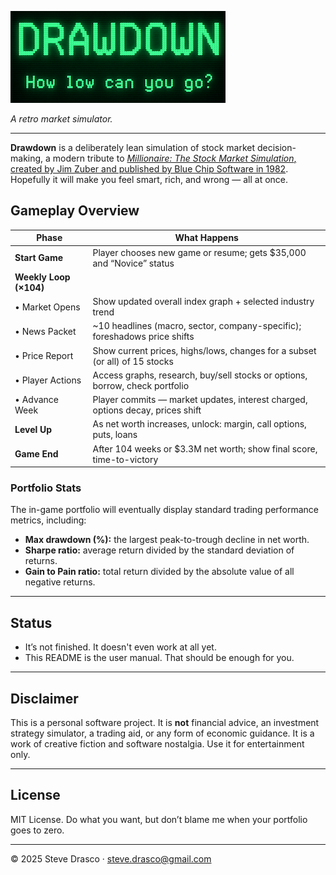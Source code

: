 ![Drawdown](docs/images/logo_small.png)

*A retro market simulator.*  

---

**Drawdown** is a deliberately lean simulation of stock market decision-making, a modern tribute to [*Millionaire: The Stock Market Simulation*, created by Jim Zuber and published by Blue Chip Software in 1982](https://en.wikipedia.org/wiki/Millionaire:_The_Stock_Market_Simulation).  Hopefully it will make you feel smart, rich, and wrong —  all at once.

## Gameplay Overview

| **Phase**              | **What Happens**                                                                 |
|------------------------|-----------------------------------------------------------------------------------|
| **Start Game**         | Player chooses new game or resume; gets $35,000 and “Novice” status              |
| **Weekly Loop (×104)** |                                                                                   |
| • Market Opens         | Show updated overall index graph + selected industry trend                       |
| • News Packet          | ~10 headlines (macro, sector, company-specific); foreshadows price shifts        |
| • Price Report         | Show current prices, highs/lows, changes for a subset (or all) of 15 stocks     |
| • Player Actions       | Access graphs, research, buy/sell stocks or options, borrow, check portfolio     |
| • Advance Week         | Player commits — market updates, interest charged, options decay, prices shift   |
| **Level Up**           | As net worth increases, unlock: margin, call options, puts, loans                |
| **Game End**           | After 104 weeks or $3.3M net worth; show final score, time-to-victory        |

### Portfolio Stats

The in-game portfolio will eventually display standard trading performance
metrics, including:

- **Max drawdown (%):** the largest peak-to-trough decline in net worth.
- **Sharpe ratio:** average return divided by the standard deviation of
  returns.
- **Gain to Pain ratio:** total return divided by the absolute value of all
  negative returns.

---

## Status

- It’s not finished. It doesn't even work at all yet.
- This README is the user manual. That should be enough for you.

---

## Disclaimer

This is a personal software project. It is **not** financial advice, an investment strategy simulator, a trading aid, or any form of economic guidance. It is a work of creative fiction and software nostalgia. Use it for entertainment only.

---

## License

MIT License. Do what you want, but don’t blame me when your portfolio goes to zero.

---

© 2025 Steve Drasco · steve.drasco@gmail.com
